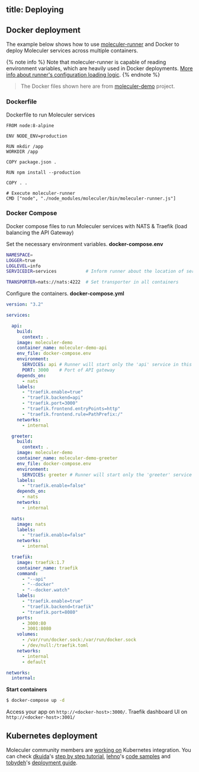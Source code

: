 title: Deploying
---

## Docker deployment
The example below shows how to use [moleculer-runner](runner.html) and Docker to deploy Moleculer services across multiple containers.

{% note info %}
Note that moleculer-runner is capable of reading environment variables, which are heavily used in Docker deployments. [More info about runner's configuration loading logic](runner.html#Configuration-loading-logic).
{% endnote %}

> The Docker files shown here are from [moleculer-demo](usage.html#Create-a-Moleculer-project) project.

### Dockerfile
Dockerfile to run Moleculer services

```docker
FROM node:8-alpine

ENV NODE_ENV=production

RUN mkdir /app
WORKDIR /app

COPY package.json .

RUN npm install --production

COPY . .

# Execute moleculer-runner
CMD ["node", "./node_modules/moleculer/bin/moleculer-runner.js"]
```

### Docker Compose
Docker compose files to run Moleculer services with NATS & Traefik (load balancing the API Gateway)

Set the necessary environment variables. **docker-compose.env**
```bash
NAMESPACE=
LOGGER=true
LOGLEVEL=info
SERVICEDIR=services           # Inform runner about the location of service files

TRANSPORTER=nats://nats:4222  # Set transporter in all containers
```

Configure the containers. **docker-compose.yml**
```yaml
version: "3.2"

services:

  api:
    build:
      context: .
    image: moleculer-demo
    container_name: moleculer-demo-api
    env_file: docker-compose.env
    environment:
      SERVICES: api # Runner will start only the 'api' service in this container
      PORT: 3000    # Port of API gateway
    depends_on:
      - nats
    labels:
      - "traefik.enable=true"
      - "traefik.backend=api"
      - "traefik.port=3000"
      - "traefik.frontend.entryPoints=http"
      - "traefik.frontend.rule=PathPrefix:/"
    networks:
      - internal

  greeter:
    build:
      context: .
    image: moleculer-demo
    container_name: moleculer-demo-greeter
    env_file: docker-compose.env
    environment:
      SERVICES: greeter # Runner will start only the 'greeter' service in this container
    labels:
      - "traefik.enable=false"
    depends_on:
      - nats
    networks:
      - internal

  nats:
    image: nats
    labels:
      - "traefik.enable=false"
    networks:
      - internal

  traefik:
    image: traefik:1.7
    container_name: traefik
    command:
      - "--api"
      - "--docker"
      - "--docker.watch"
    labels:
      - "traefik.enable=true"
      - "traefik.backend=traefik"
      - "traefik.port=8080"
    ports:
      - 3000:80
      - 3001:8080
    volumes:
      - /var/run/docker.sock:/var/run/docker.sock
      - /dev/null:/traefik.toml
    networks:
      - internal
      - default

networks:
  internal:

```

**Start containers**
```bash
$ docker-compose up -d
```

Access your app on `http://<docker-host>:3000/`. Traefik dashboard UI on `http://<docker-host>:3001/`

## Kubernetes deployment
Moleculer community members are [working on](https://github.com/moleculerjs/moleculer/issues/512) Kubernetes integration. You can check [dkuida](https://github.com/dkuida)'s [step by step tutorial](https://dankuida.com/moleculer-deployment-thoughts-8e0fc8c0fb07), [lehno](https://github.com/lehno)'s [code samples](https://github.com/lehno/moleculer-k8s-examples) and [tobydeh](https://github.com/tobydeh)'s [deployment guide](https://gist.github.com/tobydeh/0aa33a5b672821f777165159b6a22cc5).
